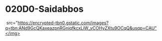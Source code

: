 # 020D0-Saidabbos
<img> src="https://encrypted-tbn0.gstatic.com/images?q=tbn:ANd9GcQKaxeazpnRGniqfkcxLiW_vCOHyZXtu9OCqQ&usqp=CAU"</img>
